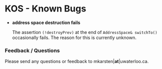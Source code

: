 KOS - Known Bugs
================

- **address space destruction fails**

    The assertion `(!destroyPrev)` at the end of `AddressSpace& switchTo()` occasionally fails. The reason for this is currently unknown.

### Feedback / Questions

Please send any questions or feedback to mkarsten|**at**|uwaterloo.ca.

